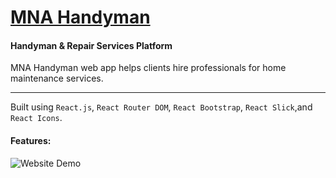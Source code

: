 # [MNA Handyman](https://mna-handyman.netlify.app/)

#### Handyman & Repair Services Platform

MNA Handyman web app helps clients hire professionals for home maintenance services.

---

Built using `React.js`, `React Router DOM`, `React Bootstrap`, `React Slick`,and `React Icons`.

#### Features:

![Website Demo](mna-handyman-website.png)

